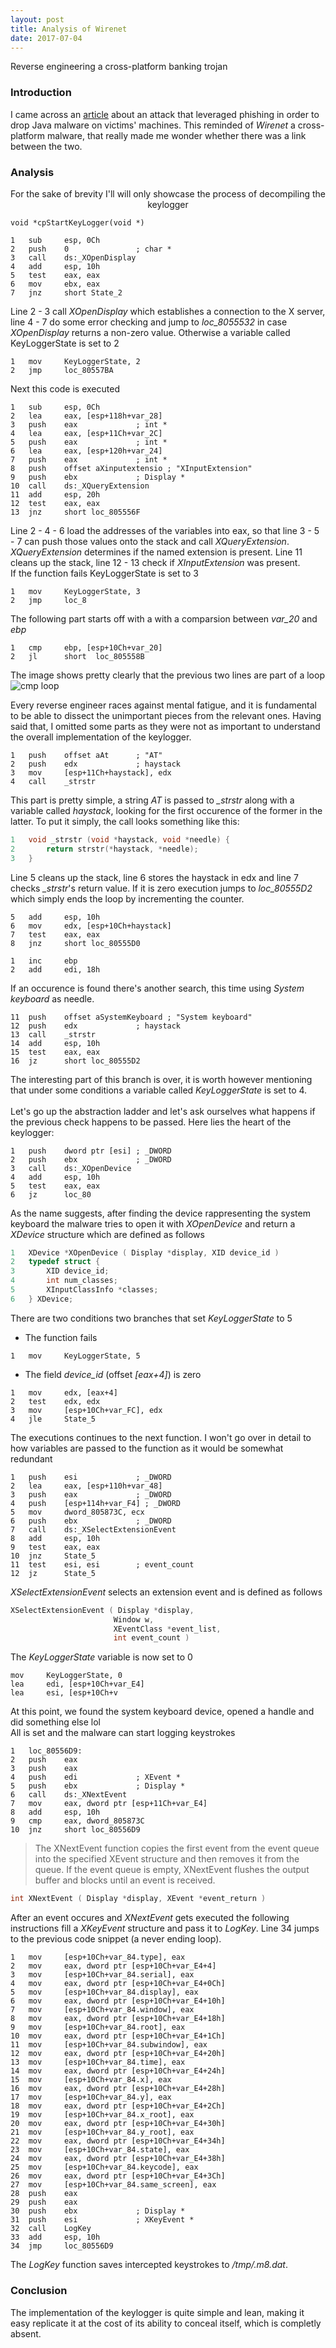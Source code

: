 ```yaml
---
layout: post
title: Analysis of Wirenet
date: 2017-07-04
---
```

<p class="subtitle">Reverse engineering a cross-platform banking trojan</p>
<!--moore-->

### Introduction

I came across an [article](https://securityintelligence.com/news/java-malware-becomes-a-cross-platform-threat/) about an attack that leveraged phishing in order to drop Java malware on victims' machines. This reminded of *Wirenet* a cross-platform malware, that really made me wonder whether there was a link between the two.

<!--moore-->

### Analysis

<p style="text-align: center;">For the sake of brevity I'll will only showcase the process of decompiling the keylogger</p>  

<!-- <pre style="background-color: #f5f5f5;padding-left: 1rem;padding-right: 1rem;padding-top: 1rem !important;padding-bottom: 1rem;important;line-height: 1.1rem;font-family: 'Inconsolata', Courier, monospace;font-size: 0.9rem;margin-top: 0rem;margin-bottom: 1.8rem;"> -->
```assembly
void *cpStartKeyLogger(void *)

1	sub     esp, 0Ch
2	push    0               ; char *
3	call    ds:_XOpenDisplay
4	add     esp, 10h
5	test    eax, eax
6	mov     ebx, eax
7	jnz     short State_2
```

Line 2 - 3 call _XOpenDisplay_ which establishes a connection to the X server, line 4 - 7 do some error checking and jump to _loc\_8055532_ in case _XOpenDisplay_ returns a non-zero value. Otherwise a variable called KeyLoggerState is set to 2

```assembly
1	mov     KeyLoggerState, 2
2	jmp     loc_80557BA
```

Next this code is executed

```assembly
1	sub     esp, 0Ch
2	lea     eax, [esp+118h+var_28]
3	push    eax             ; int *
4	lea     eax, [esp+11Ch+var_2C]
5	push    eax             ; int *
6	lea     eax, [esp+120h+var_24]
7	push    eax             ; int *
8	push    offset aXinputextensio ; "XInputExtension"
9	push    ebx             ; Display *
10	call    ds:_XQueryExtension
11	add     esp, 20h
12	test    eax, eax
13	jnz     short loc_805556F
```

Line 2 - 4 - 6 load the addresses of the variables into eax, so that line 3 - 5 - 7 can push those values onto the stack and call _XQueryExtension_. _XQueryExtension_ determines if the named extension is present. Line 11 cleans up the stack, line 12 - 13 check if _XInputExtension_ was present.  
If the function fails KeyLoggerState is set to 3

```assembly
1	mov     KeyLoggerState, 3
2	jmp     loc_8
```

The following part starts off with a with a comparsion between _var\_20_ and _ebp_

```assembly
1	cmp     ebp, [esp+10Ch+var_20]
2	jl      short  loc_805558B
```

The image shows pretty clearly that the previous two lines are part of a loop![cmp loop](/assets/img/ida_cmp_loop.png)

<!-- In this part the malware iterates over the list of input devices connected to the system, looking for one containing either `AT` or `System keyboard`. -->
Every reverse engineer races against mental fatigue, and it is fundamental to be able to dissect the unimportant pieces from the relevant ones. Having said that, I omitted some parts as they were not as important to understand the overall implementation of the keylogger.

```assembly
1	push    offset aAt      ; "AT"
2	push    edx             ; haystack
3	mov     [esp+11Ch+haystack], edx
4	call    _strstr
```
This part is pretty simple, a string _AT_ is passed to _\_strstr_ along with a variable called _haystack_, looking for the first occurence of the former in the latter. To put it simply, the call looks something like this:

```c
1	void _strstr (void *haystack, void *needle) {
2		return strstr(*haystack, *needle);
3	}
```

Line 5 cleans up the stack, line 6 stores the haystack in edx and line 7 checks _\_strstr_'s return value. If it is zero execution jumps to _loc\_80555D2_ which simply ends the loop by incrementing the counter.

```assembly
5	add     esp, 10h
6	mov     edx, [esp+10Ch+haystack]
7	test    eax, eax
8	jnz     short loc_80555D0
```

```assembly
1	inc     ebp
2	add     edi, 18h
```

If an occurence is found there's another search, this time using _System keyboard_ as needle.

```
11	push    offset aSystemKeyboard ; "System keyboard"
12	push    edx             ; haystack
13	call    _strstr
14	add     esp, 10h
15	test    eax, eax
16	jz      short loc_80555D2
```

The interesting part of this branch is over, it is worth however mentioning that under some conditions a variable called _KeyLoggerState_ is set to 4.  
<br>
Let's go up the abstraction ladder and let's ask ourselves what happens if the previous check happens to be passed.
Here lies the heart of the keylogger:

```assembly
1	push    dword ptr [esi] ; _DWORD
2	push    ebx             ; _DWORD
3	call    ds:_XOpenDevice
4	add     esp, 10h
5	test    eax, eax
6	jz      loc_80
```
As the name suggests, after finding the device rappresenting the system keyboard the malware tries to open it with _XOpenDevice_ and return a _XDevice_ structure which are defined as follows
```c
1	XDevice *XOpenDevice ( Display *display, XID device_id )
2	typedef struct {
3		XID device_id;
4		int num_classes;
5		XInputClassInfo *classes;
6	} XDevice;
```
There are two conditions two branches that set _KeyLoggerState_ to 5

* The function fails
```assembly
1	mov     KeyLoggerState, 5
```
* The field _device\_id_ (offset _[eax+4]_) is zero
```assembly
1	mov     edx, [eax+4]
2	test    edx, edx
3	mov     [esp+10Ch+var_FC], edx
4	jle     State_5
```

The executions continues to the next function. I won't go over in detail to how variables are passed to the function as it would be somewhat redundant

```assembly
1	push    esi             ; _DWORD
2	lea     eax, [esp+110h+var_48]
3	push    eax             ; _DWORD
4	push    [esp+114h+var_F4] ; _DWORD
5	mov     dword_805873C, ecx
6	push    ebx             ; _DWORD
7	call    ds:_XSelectExtensionEvent
8	add     esp, 10h
9	test    eax, eax
10	jnz     State_5
11	test    esi, esi 		; event_count
12	jz      State_5
```
_XSelectExtensionEvent_ selects an extension event and is defined as follows
```c
XSelectExtensionEvent ( Display *display,
                       Window w,
                       XEventClass *event_list,
                       int event_count )
```

The _KeyLoggerState_ variable is now set to 0
```assembly
mov     KeyLoggerState, 0
lea     edi, [esp+10Ch+var_E4]
lea     esi, [esp+10Ch+v
```
At this point, we found the system keyboard device, opened a handle and did something else lol  
All is set and the malware can start logging keystrokes

```assembly
1	loc_80556D9:
2	push    eax
3	push    eax
4	push    edi             ; XEvent *
5	push    ebx             ; Display *
6	call    ds:_XNextEvent
7	mov     eax, dword ptr [esp+11Ch+var_E4]
8	add     esp, 10h
9	cmp     eax, dword_805873C
10	jnz     short loc_80556D9
```

>The XNextEvent function copies the first event from the event queue into the specified XEvent structure and then removes it from the queue. If the event queue is empty, XNextEvent flushes the output buffer and blocks until an event is received.

```c
int XNextEvent ( Display *display, XEvent *event_return )
```

After an event occures and _XNextEvent_ gets executed the following instructions fill a _XKeyEvent_ structure and pass it to _LogKey_. Line 34 jumps to the previous code snippet (a never ending loop).

```assembly
1	mov     [esp+10Ch+var_84.type], eax
2	mov     eax, dword ptr [esp+10Ch+var_E4+4]
3	mov     [esp+10Ch+var_84.serial], eax
4	mov     eax, dword ptr [esp+10Ch+var_E4+0Ch]
5	mov     [esp+10Ch+var_84.display], eax
6	mov     eax, dword ptr [esp+10Ch+var_E4+10h]
7	mov     [esp+10Ch+var_84.window], eax
8	mov     eax, dword ptr [esp+10Ch+var_E4+18h]
9	mov     [esp+10Ch+var_84.root], eax
10	mov     eax, dword ptr [esp+10Ch+var_E4+1Ch]
11	mov     [esp+10Ch+var_84.subwindow], eax
12	mov     eax, dword ptr [esp+10Ch+var_E4+20h]
13	mov     [esp+10Ch+var_84.time], eax
14	mov     eax, dword ptr [esp+10Ch+var_E4+24h]
15	mov     [esp+10Ch+var_84.x], eax
16	mov     eax, dword ptr [esp+10Ch+var_E4+28h]
17	mov     [esp+10Ch+var_84.y], eax
18	mov     eax, dword ptr [esp+10Ch+var_E4+2Ch]
19	mov     [esp+10Ch+var_84.x_root], eax
20	mov     eax, dword ptr [esp+10Ch+var_E4+30h]
21	mov     [esp+10Ch+var_84.y_root], eax
22	mov     eax, dword ptr [esp+10Ch+var_E4+34h]
23	mov     [esp+10Ch+var_84.state], eax
24	mov     eax, dword ptr [esp+10Ch+var_E4+38h]
25	mov     [esp+10Ch+var_84.keycode], eax
26	mov     eax, dword ptr [esp+10Ch+var_E4+3Ch]
27	mov     [esp+10Ch+var_84.same_screen], eax
28	push    eax
29	push    eax
30	push    ebx             ; Display *
31	push    esi             ; XKeyEvent *
32	call    LogKey
33	add     esp, 10h
34	jmp     loc_80556D9
```

The _LogKey_ function saves intercepted keystrokes to _/tmp/.m8.dat_.

<!-- This is what happens right after `KeyLoggerState` is set to 5
```assembly
1	push    0               ; int
2	push    ebx             ; Display *
3	call    ds:_XSync
4	mov     [esp+11Ch+var_11C], ebx ; Display *
5	call    ds:_XCloseDisplay
6	add     esp, 1
```
-->

### Conclusion

The implementation of the keylogger is quite simple and lean, making it easy replicate it at the cost of its ability to conceal itself, which is completly absent.

<!-- **Obstacles. barriers. Dead ends. They can end your journey or they can cause you to change directions.**

**No matter what you do in life there will always be something standing in the way of you reaching your goal.** Money, knowledge, location, connections and timing, they can all influence how easy or hard it is to do what you want to do. The question is: what do you do when you’re faced with an obstacle?

**Do you quit or do you change direction?**

**You’ve already decided to build a wall, don’t be stopped by a dead end and change directions to keep on building.** I’ve already started to build a blog, if I lose interest in a topic then I can write about something else. When you reach a barrier I encourage you to change directions and find another way to reach your goal. -->
